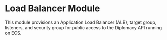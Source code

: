 # Load Balancer Module

This module provisions an Application Load Balancer (ALB), target group, listeners, and security group for public access to the Diplomacy API running on ECS. 